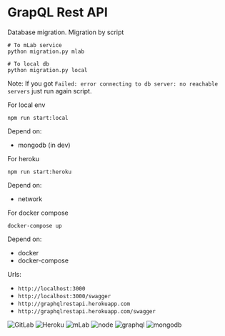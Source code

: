 # GrapQL Rest API

Database migration. Migration by script
```
# To mLab service
python migration.py mlab 

# To local db
python migration.py local

```

Note: If you got `Failed: error connecting to db server: no reachable servers` just run again script.

For local env
```
npm run start:local
```
Depend on:
- mongodb (in dev)

For heroku
```
npm run start:heroku
```
Depend on:
- network

For docker compose
```
docker-compose up
```
Depend on:
- docker
- docker-compose

Urls:
- `http://localhost:3000`
- `http://localhost:3000/swagger`
- `http://graphqlrestapi.herokuapp.com`
- `http://graphqlrestapi.herokuapp.com/swagger`

![GitLab](https://carlchenet.com/wp-content/uploads/2016/01/gitlab-150x150.png) ![Heroku](http://www.starterslist.com/wp-content/uploads/2017/07/heroku-150x150.jpg) ![mLab](https://cdn1.vc4a.com/media/2015/04/19131542/mlab_logo1-150x150.png) ![node](https://131707-379326-raikfcquaxqncofqfm.stackpathdns.com/wp-content/uploads/2017/08/node-150x150.png) ![graphql](https://img.stackshare.io/service/3820/12972006.png) ![mongodb](https://assets.scaphold.io/community/blog/migrate-to-mongodb/mongodb.png)